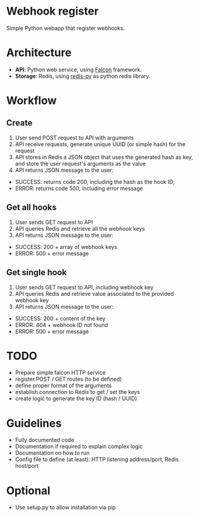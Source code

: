 # Webhook register

Simple Python webapp that register webhooks.

# Architecture

- **API**: Python web service, using [Falcon](http://falconframework.org/) framework.
- **Storage**: Redis, using [redis-py](https://github.com/andymccurdy/redis-py) as python redis library.

# Workflow

## Create

1. User send POST request to API with arguments
2. API receive requests, generate unique UUID (or simple hash) for the request
3. API stores in Redis a JSON object that uses the generated hash as key, and store the user request's arguments as the value
4. API returns JSON message to the user:
  - SUCCESS: returns code 200, including the hash as the hook ID; 
  - ERROR: returns code 500, including error message

## Get all hooks

1. User sends GET request to API
2. API queries Redis and retrieve all the webhook keys
3. API returns JSON message to the user:
  - SUCCESS: 200 + array of webhook keys
  - ERROR: 500 + error message

## Get single hook

1. User sends GET request to API, including webhook key
2. API queries Redis and retrieve value associated to the provided webhook key
3. API returns JSON message to the user:
  - SUCCESS: 200 + content of the key
  - ERROR: 404 + webhook ID not found
  - ERROR: 500 + error message

# TODO

- Prepare simple falcon HTTP service
- register POST / GET routes (to be defined)
- define proper format of the arguments
- establish connection to Redis to get / set the keys
- create logic to generate the key ID (hash / UUID)

# Guidelines

- Fully documented code
- Documentation if required to explain complex logic
- Documentation on how to run
- Config file to define (at least): HTTP listening address/port, Redis host/port

# Optional

- Use setup.py to allow installation via pip
